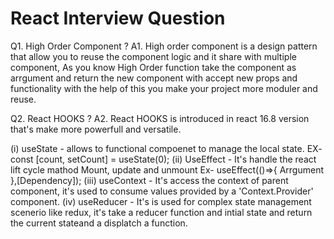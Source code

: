 # React Interview Question

Q1. High Order Component ?
A1. High order component is a design pattern that allow you to reuse the component logic and it share with multiple component, As you know High Order function take the 
component as arrgument and return the new component with accept new props and functionality with the help of this you make your project more moduler and reuse.

Q2. React HOOKS ?
A2. React HOOKS is introduced in react 16.8 version that's make more powerfull and versatile.

  (i) useState - allows to functional compoenet to manage the local state.
    EX- const [count, setCount] = useState(0);
  (ii) UseEffect - It's handle the react lift cycle mathod Mount, update and unmount
    Ex-  useEffect(()=>{
      Arrgument
    },[Dependency]);
  (iii) useContext - It's access the context of parent component, it's used to consume values provided by a 'Context.Provider' component.
  (iv) useReducer - It's is used for complex state management scenerio like redux, it's take a reducer function and intial state and return the current stateand a displatch a function.
  
